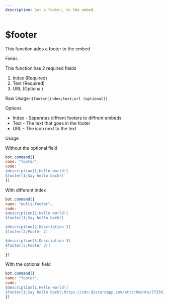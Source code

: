 ```yaml
---
description: Set a footer, to the embed.
---
```


# $footer

This function adds a footer to the embed

Fields

This function has 2 required fields

1. Index (Required)
2. Text (Required)
3. URL (Optional)

Raw Usage: `$footer[index;text;url (optional)]`

Options

* Index - Seperates diffrent footers to diffrent embeds
* Text - The text that goes in the footer
* URL - The icon next to the text

Usage

Without the optional field

```javascript
bot.command({
name: "footer", 
code: `
$description[1;Hello world!]
$footer[1;Say hello back!]` 
})
```

With different index

```javascript
bot.command({
name: "multi-footer",
code: `
$description[1;Hello world!]
$footer[1;Say hello back!]

$description[2;Description 2]
$footer[2;Footer 2]

$description[3;Description 3]
$footer[3;Footer 3!]
`
})
```

With the optional field

```javascript
bot.command({
name: "footer", 
code: `
$description[1;Hello world!]
$footer[1;Say hello back!;https://cdn.discordapp.com/attachments/773361503226298369/773555092666318848/773437619207012422.png]` 
})
```
